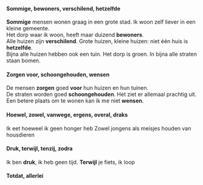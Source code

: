 #### Sommige, bewoners, verschilend, hetzelfde

__Sommige__ mensen wonen graag in een grote stad. Ik woon zelf liever in een kleine gemeente.  
Het dorp waar ik woon, heeft maar duizend __bewoners__.  
Alle huizen zijn __verschilend__. 
Grote huizen, kleine huizen: niet één huis is __hetzelfde__.  
Bijna alle huizen hebben ook een tuin. Het dorp is groen. 
In bijna alle straten staan bomen. 

#### Zorgen voor, schoongehouden, wensen
De mensen __zorgen__ goed __voor__ hun huizen en hun tuinen.  
De straten worden goed __schoongehouden__. 
Het ziet er allemaal prachtig uit. 
Een betere plaats om te wonen kan ik me niet __wensen__.  

#### Hoewel, zowel, vanwege, ergens, overal, draks
Ik eet hoeweel ik geen honger heb
Zowel jongens als meisjes houden van housdieren


#### Druk, terwijl, tenzij, zodra
Ik ben __druk__, ik heb geen tijd.
__Terwijl__ je fiets, ik loop

#### Totdat, allerlei
